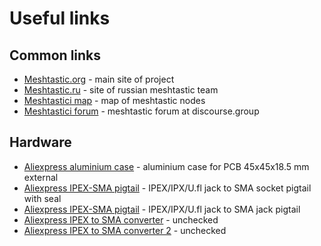 # Useful links

## Common links

* [Meshtastic.org](https://meshtastic.org/) - main site of project
* [Meshtastic.ru](https://meshtastic.ru/) - site of russian meshtastic team
* [Meshtastici map](https://canvis.app/meshtastic-map) - map of meshtastic nodes
* [Meshtastici forum](https://meshtastic.discourse.group) - meshtastic forum at discourse.group

## Hardware

* [Aliexpress aluminium case](https://aliexpress.ru/item/32226417158.html) - aluminium case for PCB 45x45x18.5 mm external
* [Aliexpress IPEX-SMA pigtail](https://aliexpress.ru/item/4001038251087.html) - IPEX/IPX/U.fl jack to SMA socket pigtail with seal
* [Aliexpress IPEX-SMA pigtail](https://aliexpress.ru/item/4000979336586.html) - IPEX/IPX/U.fl jack to SMA jack pigtail
* [Aliexpress IPEX to SMA converter](https://a.aliexpress.com/_AlJSeS) - unchecked
* [Aliexpress IPEX to SMA converter 2](https://a.aliexpress.com/_AE24qa) - unchecked

